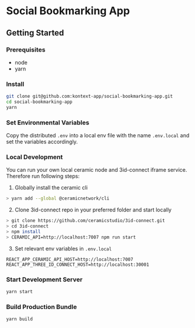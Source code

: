 # Social Bookmarking App

## Getting Started

### Prerequisites

- node
- yarn

### Install

```bash
git clone git@github.com:kontext-app/social-bookmarking-app.git
cd social-bookmarking-app
yarn
```

### Set Environmental Variables

Copy the distributed `.env` into a local env file with the name `.env.local` and set the variables accordingly.

### Local Development

You can run your own local ceramic node and 3id-connect iframe service. Therefore run following steps:

1. Globally install the ceramic cli

```bash
> yarn add --global @ceramicnetwork/cli
```

2. Clone 3id-connect repo in your preferred folder and start locally

```bash
> git clone https://github.com/ceramicstudio/3id-connect.git
> cd 3id-connect
> npm install
> CERAMIC_API=http://localhost:7007 npm run start
```

3. Set relevant env variables in `.env.local`

```
REACT_APP_CERAMIC_API_HOST=http://localhost:7007
REACT_APP_THREE_ID_CONNECT_HOST=http://localhost:30001
```

### Start Development Server

```bash
yarn start
```

### Build Production Bundle

```bash
yarn build
```
